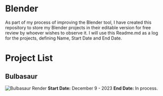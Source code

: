 # Blender
As part of my process of improving the Blender tool, I have created this repository to store my Blender projects in their editable version for free review by whoever wishes to observe it.
I will use this Readme.md as a log for the projects, defining Name, Start Date and End Date.
# Project List
## Bulbasaur
![Bulbasaur Render](https://raw.githubusercontent.com/Snowdencd/Blender/main/Pok%C3%A9mon/Bulbasaur1.png)
**Start Date:** December 9 - 2023
**End Date:** In process.
